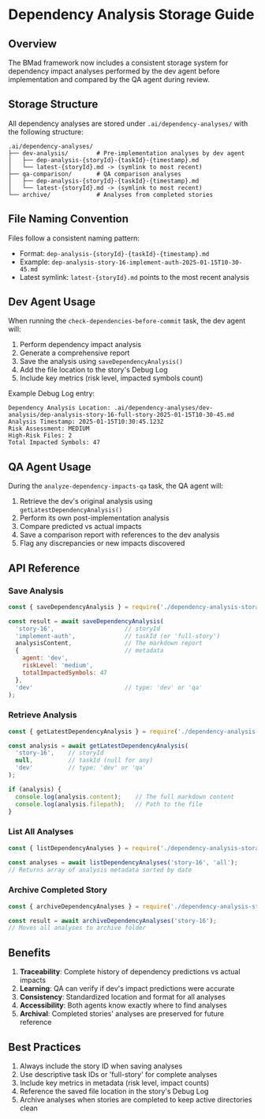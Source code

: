 # Dependency Analysis Storage Guide

## Overview

The BMad framework now includes a consistent storage system for dependency impact analyses performed by the dev agent before implementation and compared by the QA agent during review.

## Storage Structure

All dependency analyses are stored under `.ai/dependency-analyses/` with the following structure:

```
.ai/dependency-analyses/
├── dev-analysis/        # Pre-implementation analyses by dev agent
│   ├── dep-analysis-{storyId}-{taskId}-{timestamp}.md
│   └── latest-{storyId}.md -> (symlink to most recent)
├── qa-comparison/       # QA comparison analyses
│   ├── dep-analysis-{storyId}-{taskId}-{timestamp}.md
│   └── latest-{storyId}.md -> (symlink to most recent)
└── archive/             # Analyses from completed stories
```

## File Naming Convention

Files follow a consistent naming pattern:
- Format: `dep-analysis-{storyId}-{taskId}-{timestamp}.md`
- Example: `dep-analysis-story-16-implement-auth-2025-01-15T10-30-45.md`
- Latest symlink: `latest-{storyId}.md` points to the most recent analysis

## Dev Agent Usage

When running the `check-dependencies-before-commit` task, the dev agent will:

1. Perform dependency impact analysis
2. Generate a comprehensive report
3. Save the analysis using `saveDependencyAnalysis()`
4. Add the file location to the story's Debug Log
5. Include key metrics (risk level, impacted symbols count)

Example Debug Log entry:
```
Dependency Analysis Location: .ai/dependency-analyses/dev-analysis/dep-analysis-story-16-full-story-2025-01-15T10-30-45.md
Analysis Timestamp: 2025-01-15T10:30:45.123Z
Risk Assessment: MEDIUM
High-Risk Files: 2
Total Impacted Symbols: 47
```

## QA Agent Usage

During the `analyze-dependency-impacts-qa` task, the QA agent will:

1. Retrieve the dev's original analysis using `getLatestDependencyAnalysis()`
2. Perform its own post-implementation analysis
3. Compare predicted vs actual impacts
4. Save a comparison report with references to the dev analysis
5. Flag any discrepancies or new impacts discovered

## API Reference

### Save Analysis
```javascript
const { saveDependencyAnalysis } = require('./dependency-analysis-storage');

const result = await saveDependencyAnalysis(
  'story-16',                    // storyId
  'implement-auth',              // taskId (or 'full-story')
  analysisContent,               // The markdown report
  {                              // metadata
    agent: 'dev',
    riskLevel: 'medium',
    totalImpactedSymbols: 47
  },
  'dev'                          // type: 'dev' or 'qa'
);
```

### Retrieve Analysis
```javascript
const { getLatestDependencyAnalysis } = require('./dependency-analysis-storage');

const analysis = await getLatestDependencyAnalysis(
  'story-16',    // storyId
  null,          // taskId (null for any)
  'dev'          // type: 'dev' or 'qa'
);

if (analysis) {
  console.log(analysis.content);    // The full markdown content
  console.log(analysis.filepath);   // Path to the file
}
```

### List All Analyses
```javascript
const { listDependencyAnalyses } = require('./dependency-analysis-storage');

const analyses = await listDependencyAnalyses('story-16', 'all');
// Returns array of analysis metadata sorted by date
```

### Archive Completed Story
```javascript
const { archiveDependencyAnalyses } = require('./dependency-analysis-storage');

const result = await archiveDependencyAnalyses('story-16');
// Moves all analyses to archive folder
```

## Benefits

1. **Traceability**: Complete history of dependency predictions vs actual impacts
2. **Learning**: QA can verify if dev's impact predictions were accurate
3. **Consistency**: Standardized location and format for all analyses
4. **Accessibility**: Both agents know exactly where to find analyses
5. **Archival**: Completed stories' analyses are preserved for future reference

## Best Practices

1. Always include the story ID when saving analyses
2. Use descriptive task IDs or 'full-story' for complete analyses
3. Include key metrics in metadata (risk level, impact counts)
4. Reference the saved file location in the story's Debug Log
5. Archive analyses when stories are completed to keep active directories clean